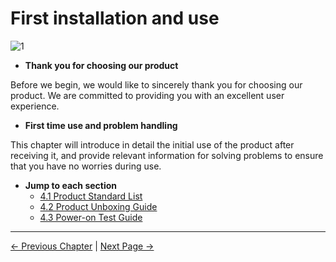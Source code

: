 # First installation and use

![1](../../resources/4-FirstInstallAndUse/320Pi.jpg)

- **Thank you for choosing our product**

Before we begin, we would like to sincerely thank you for choosing our product. We are committed to providing you with an excellent user experience.

- **First time use and problem handling**

This chapter will introduce in detail the initial use of the product after receiving it, and provide relevant information for solving problems to ensure that you have no worries during use.

- **Jump to each section**
  - [4.1 Product Standard List](4.1.1-产品清单.md)
  - [4.2 Product Unboxing Guide](4.1.2-产品开箱.md)
  - [4.3 Power-on Test Guide](4.1.3-开机检测.md)

---

[← Previous Chapter](../3-UserNotes/README.md) | [Next Page →](4.1.1-产品清单.md)
